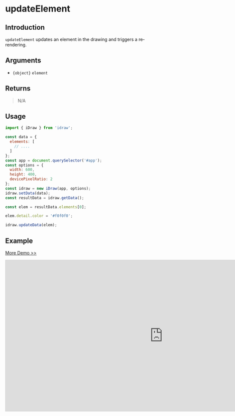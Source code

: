 # updateElement

## Introduction

`updateElement` updates an element in the drawing and triggers a re-rendering.

## Arguments

- `{object}` `element`

## Returns

> N/A

## Usage

```js
import { iDraw } from 'idraw';

const data = {
  elements: [
    // ....
  ]
};
const app = document.querySelector('#app');
const options = {
  width: 600,
  height: 400,
  devicePixelRatio: 2
};
const idraw = new iDraw(app, options);
idraw.setData(data);
const resultData = idraw.getData();

const elem = resultData.elements[0];

elem.detail.color = '#f0f0f0';

idraw.updateData(elem);
```

## Example

[More Demo >>](https://idrawjs.com/playground/?demo=api-updateElement)

<iframe class="idraw-playground-preview" 
  src="https://idrawjs.com/playground/?demo=api-updateElement&header=false&sider=false&default-editor-split=50" 
  width="1000" height="480" frameborder="no" border="0"
  style="border: 1px solid #cecece; margin: 0px auto;"
></iframe>
